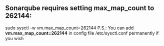 ## Sonarqube requires setting max_map_count to 262144:
sudo sysctl -w vm.max_map_count=262144
P.S.: You can add **vm.max_map_count=262144** in config file /etc/sysctl.conf permanently if you wish
